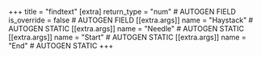 +++
title = "findtext"
[extra]
return_type = "num" # AUTOGEN FIELD
is_override = false # AUTOGEN FIELD
[[extra.args]]
name = "Haystack" # AUTOGEN STATIC
[[extra.args]]
name = "Needle" # AUTOGEN STATIC
[[extra.args]]
name = "Start" # AUTOGEN STATIC
[[extra.args]]
name = "End" # AUTOGEN STATIC
+++